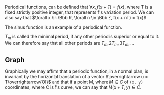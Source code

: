 Periodical functions, can be defined that $\forall x, f(x + T) = f(x)$, where T is a fixed strictly positive integer, that represents f's variation period. We can also say that $\forall x \in \Bbb R, \forall n \in \Bbb Z, f(x + nT) = f(x)$ 

The sinus function is an example of a periodical function. 

$T_m$ is called the minimal period, if any other period is superior or equal to it. We can therefore say that all other periods are $T_m, 2T_m, 3T_m, \dots$

## Graph
Graphically we may affirm that a periodic function, in a normal plan, is invariant by the horizontal translation of a vector $\overrightarrow u = T\overrightarrow{OI}$ and that if a point M, where $M \in C$ of ``(x, y)`` coordinates, where C is f's curve, we can say that $M(x + T, y) \in C$.
